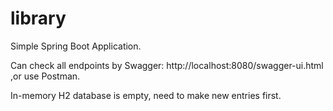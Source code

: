 # library

Simple Spring Boot Application.

Can check all endpoints by Swagger: http://localhost:8080/swagger-ui.html ,or use Postman.

In-memory H2 database is empty, need to make new entries first.
